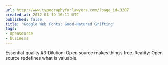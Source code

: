 ```yaml
---
url: http://www.typographyforlawyers.com/?page_id=3207
created_at: 2012-01-19 16:11 UTC
published: false
title: 'Google Web Fonts: Good-Natured Grifting'
tags:
- opensource
- business
---
```


Essen­tial qual­ity #3 Dilu­tion: Open source makes things free. Real­ity: Open source rede­fines what is valu­able.
